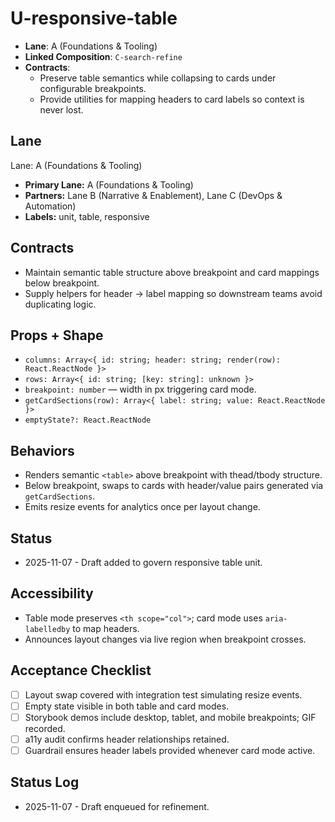 # U-responsive-table

- **Lane**: A (Foundations & Tooling)
- **Linked Composition**: `C-search-refine`
- **Contracts**:
  - Preserve table semantics while collapsing to cards under configurable breakpoints.
  - Provide utilities for mapping headers to card labels so context is never lost.

## Lane

Lane: A (Foundations & Tooling)

- **Primary Lane:** A (Foundations & Tooling)
- **Partners:** Lane B (Narrative & Enablement), Lane C (DevOps & Automation)
- **Labels:** unit, table, responsive

## Contracts

- Maintain semantic table structure above breakpoint and card mappings below breakpoint.
- Supply helpers for header → label mapping so downstream teams avoid duplicating logic.

## Props + Shape

- `columns: Array<{ id: string; header: string; render(row): React.ReactNode }>`
- `rows: Array<{ id: string; [key: string]: unknown }>`
- `breakpoint: number` — width in px triggering card mode.
- `getCardSections(row): Array<{ label: string; value: React.ReactNode }>`
- `emptyState?: React.ReactNode`

## Behaviors

- Renders semantic `<table>` above breakpoint with thead/tbody structure.
- Below breakpoint, swaps to cards with header/value pairs generated via `getCardSections`.
- Emits resize events for analytics once per layout change.

## Status

- 2025-11-07 - Draft added to govern responsive table unit.

## Accessibility

- Table mode preserves `<th scope="col">`; card mode uses `aria-labelledby` to map headers.
- Announces layout changes via live region when breakpoint crosses.

## Acceptance Checklist

- [ ] Layout swap covered with integration test simulating resize events.
- [ ] Empty state visible in both table and card modes.
- [ ] Storybook demos include desktop, tablet, and mobile breakpoints; GIF recorded.
- [ ] a11y audit confirms header relationships retained.
- [ ] Guardrail ensures header labels provided whenever card mode active.

## Status Log

- 2025-11-07 - Draft enqueued for refinement.
